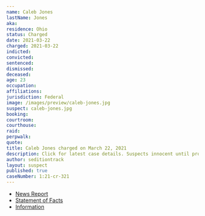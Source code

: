 ```yaml
---
name: Caleb Jones
lastName: Jones
aka:
residence: Ohio
status: Charged
date: 2021-03-22
charged: 2021-03-22
indicted:
convicted: 
sentenced:
dismissed: 
deceased:
age: 23
occupation:
affiliations:
jurisdiction: Federal
image: /images/preview/caleb-jones.jpg
suspect: caleb-jones.jpg
booking:
courtroom:
courthouse:
raid:
perpwalk:
quote:
title: Caleb Jones charged on March 22, 2021
description: Click for latest case details. Suspects innocent until proven guilty.
author: seditiontrack
layout: suspect
published: true
caseNumber: 1:21-cr-321
---
```

- [News Report](https://www.nbc4i.com/news/local-news/columbus-man-23-charged-in-captiol-riot/)
- [Statement of Facts](https://www.justice.gov/usao-dc/case-multi-defendant/file/1381496/download)
- [Information](https://www.justice.gov/usao-dc/case-multi-defendant/file/1418046/download)
